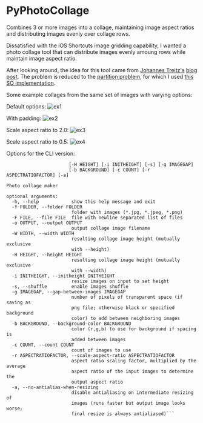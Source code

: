 # PyPhotoCollage
Combines 3 or more images into a collage, maintaining image aspect ratios and distributing images evenly over collage rows.

Dissatisfied with the iOS Shortcuts image gridding capability, I wanted a photo collage tool that can distribute images evenly amoung rows while maintain image aspect ratio.

After looking around, the idea for this tool came from [Johannes Treitz's](https://medium.com/@jtreitz) [blog post](https://medium.com/@jtreitz/the-algorithm-for-a-perfectly-balanced-photo-gallery-914c94a5d8af).
The problem is reduced to the [partition problem](http://www8.cs.umu.se/kurser/TDBAfl/VT06/algorithms/BOOK/BOOK2/NODE45.HTM), for which I used [this SO implementation](https://stackoverflow.com/a/7942946).

Some example collages from the same set of images with varying options:

Default options:
![ex1](https://github.com/twilsonco/PyPhotoCollage/blob/master/example%201.PNG)

With padding:
![ex2](https://github.com/twilsonco/PyPhotoCollage/blob/master/example%202.PNG)

Scale aspect ratio to 2.0:
![ex3](https://github.com/twilsonco/PyPhotoCollage/blob/master/example%203.PNG)

Scale aspect ratio to 0.5:
![ex4](https://github.com/twilsonco/PyPhotoCollage/blob/master/example%204.PNG)


Options for the CLI version:
```usage: PhotoCollage.py [-h] [-f FOLDER] [-F FILE] [-o OUTPUT] [-W WIDTH]
                       [-H HEIGHT] [-i INITHEIGHT] [-s] [-g IMAGEGAP]
                       [-b BACKGROUND] [-c COUNT] [-r ASPECTRATIOFACTOR] [-a]

Photo collage maker

optional arguments:
  -h, --help            show this help message and exit
  -f FOLDER, --folder FOLDER
                        folder with images (*.jpg, *.jpeg, *.png)
  -F FILE, --file FILE  file with newline separated list of files
  -o OUTPUT, --output OUTPUT
                        output collage image filename
  -W WIDTH, --width WIDTH
                        resulting collage image height (mutually exclusive
                        with --height)
  -H HEIGHT, --height HEIGHT
                        resulting collage image height (mutually exclusive
                        with --width)
  -i INITHEIGHT, --initheight INITHEIGHT
                        resize images on input to set height
  -s, --shuffle         enable images shuffle
  -g IMAGEGAP, --gap-between-images IMAGEGAP
                        number of pixels of transparent space (if saving as
                        png file; otherwise black or specified background
                        color) to add between neighboring images
  -b BACKGROUND, --background-color BACKGROUND
                        color (r,g,b) to use for background if spacing is
                        added between images
  -c COUNT, --count COUNT
                        count of images to use
  -r ASPECTRATIOFACTOR, --scale-aspect-ratio ASPECTRATIOFACTOR
                        aspect ratio scaling factor, multiplied by the average
                        aspect ratio of the input images to determine the
                        output aspect ratio
  -a, --no-antialias-when-resizing
                        disable antialiasing on intermediate resizing of
                        images (runs faster but output image looks worse;
                        final resize is always antialiased)```
